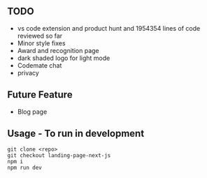 ## TODO

- vs code extension and product hunt and 1954354 lines of code reviewed so far
- Minor style fixes
- Award and recognition page
- dark shaded logo for light mode
- Codemate chat
- privacy

## Future Feature

- Blog page

## Usage - To run in development

```
git clone <repo>
git checkout landing-page-next-js
npm i
npm run dev
```
